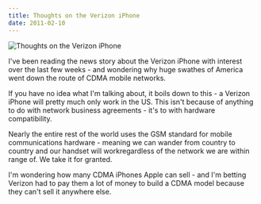 ```yaml
---
title: Thoughts on the Verizon iPhone
date: 2011-02-10
---
```


![Thoughts on the Verizon iPhone](https://source.unsplash.com/03UCoidYvXw/1600x900)

I've been reading the news story about the Verizon iPhone with interest over the last few weeks - and wondering why huge swathes of America went down the route of CDMA mobile networks.

If you have no idea what I'm talking about, it boils down to this - a Verizon iPhone will pretty much only work in the US. This isn't because of anything to do with network business agreements - it's to with hardware compatibility.

Nearly the entire rest of the world uses the GSM standard for mobile communications hardware - meaning we can wander from country to country and our handset will workregardless of the network we are within range of. We take it for granted.

I'm wondering how many CDMA iPhones Apple can sell - and I'm betting Verizon had to pay them a lot of money to build a CDMA model because they can't sell it anywhere else.